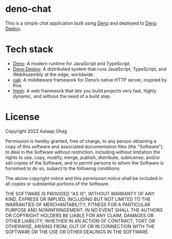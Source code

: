 # deno-chat

This is a simple chat application built using [Deno](http://deno.land/) and
deployed to [Deno Deploy](https://deno.com/deploy).

# Tech stack

- [Deno](http://deno.land/): A modern runtime for JavaScript and TypeScript.
- [Deno Deploy](https://deno.com/deploy): A distributed system that runs
  JavaScript, TypeScript, and WebAssembly at the edge, worldwide.
- [oak](https://oakserver.github.io/oak/): A middleware framework for Deno’s
  native HTTP server, inspired by Koa.
- [fresh](https://fresh.deno.dev/): A web framework that lets you build projects
  very fast, highly dynamic, and without the need of a build step.

# License

Copyright 2022 Aalaap Ghag

Permission is hereby granted, free of charge, to any person obtaining a copy of
this software and associated documentation files (the "Software"), to deal in
the Software without restriction, including without limitation the rights to
use, copy, modify, merge, publish, distribute, sublicense, and/or sell copies of
the Software, and to permit persons to whom the Software is furnished to do so,
subject to the following conditions:

The above copyright notice and this permission notice shall be included in all
copies or substantial portions of the Software.

THE SOFTWARE IS PROVIDED "AS IS", WITHOUT WARRANTY OF ANY KIND, EXPRESS OR
IMPLIED, INCLUDING BUT NOT LIMITED TO THE WARRANTIES OF MERCHANTABILITY, FITNESS
FOR A PARTICULAR PURPOSE AND NONINFRINGEMENT. IN NO EVENT SHALL THE AUTHORS OR
COPYRIGHT HOLDERS BE LIABLE FOR ANY CLAIM, DAMAGES OR OTHER LIABILITY, WHETHER
IN AN ACTION OF CONTRACT, TORT OR OTHERWISE, ARISING FROM, OUT OF OR IN
CONNECTION WITH THE SOFTWARE OR THE USE OR OTHER DEALINGS IN THE SOFTWARE.
